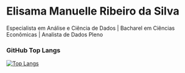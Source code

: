 # **Elisama Manuelle Ribeiro da Silva**

Especialista em Análise e Ciência de Dados | Bacharel em Ciências Econômicas | Analista de Dados Pleno 

### GitHub Top Langs

[![Top Langs](https://github-readme-stats.vercel.app/api/top-langs/?username=elisamaribeiro&layout=compact)](https://github.com/elisamaribeiro/github-readme-stats)


